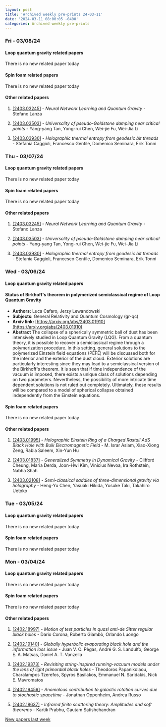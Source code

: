 ```yaml
---
layout: post
title: 'Archived weekly pre-prints 24-03-11'
date: '2024-03-11 08:00:05 -0400'
categories: Archived weekly pre-prints
---
```



### Fri - 03/08/24

#### Loop quantum gravity related papers

There is no new related paper today 

#### Spin foam related papers

There is no new related paper today 



#### Other related papers

1. [[2403.03245]](https://arxiv.org/abs/2403.03245) - *Neural Network Learning and Quantum Gravity* - Stefano Lanza

1. [[2403.03503]](https://arxiv.org/abs/2403.03503) - *Universality of pseudo-Goldstone damping near critical points* - Yang-yang Tan, Yong-rui Chen, Wei-jie Fu, Wei-Jia Li

1. [[2403.03930]](https://arxiv.org/abs/2403.03930) - *Holographic thermal entropy from geodesic bit threads* - Stefania Caggioli, Francesco Gentile, Domenico Seminara, Erik Tonni



### Thu - 03/07/24

#### Loop quantum gravity related papers

There is no new related paper today 

#### Spin foam related papers

There is no new related paper today 



#### Other related papers

1. [[2403.03245]](https://arxiv.org/abs/2403.03245) - *Neural Network Learning and Quantum Gravity* - Stefano Lanza

1. [[2403.03503]](https://arxiv.org/abs/2403.03503) - *Universality of pseudo-Goldstone damping near critical points* - Yang-yang Tan, Yong-rui Chen, Wei-jie Fu, Wei-Jia Li

1. [[2403.03930]](https://arxiv.org/abs/2403.03930) - *Holographic thermal entropy from geodesic bit threads* - Stefania Caggioli, Francesco Gentile, Domenico Seminara, Erik Tonni



### Wed - 03/06/24

#### Loop quantum gravity related papers

#### **Status of Birkhoff's theorem in polymerized semiclassical regime of Loop  Quantum Gravity**
 - **Authors:** Luca Cafaro, Jerzy Lewandowski
 - **Subjects:** General Relativity and Quantum Cosmology (gr-qc)
 - **Arxiv link:** [https://arxiv.org/abs/2403.01910](https://arxiv.org/abs/2403.01910)
 - **Abstract**
 The collapse of a spherically symmetric ball of dust has been intensively studied in Loop Quantum Gravity (LQG). From a quantum theory, it is possible to recover a semiclassical regime through a polymerization procedure. In this setting, general solutions to the polymerized Einstein field equations (PEFE) will be discussed both for the interior and the exterior of the dust cloud. Exterior solutions are particularly interesting since they may lead to a semiclassical version of the Birkhoff's theorem. It is seen that if time independence of the vacuum is imposed, there exists a unique class of solutions depending on two parameters. Nevertheless, the possibility of more intricate time dependent solutions is not ruled out completely. Ultimately, these results will be compared to a model of spherical collapse obtained independently from the Einstein equations. 

#### Spin foam related papers

There is no new related paper today 



#### Other related papers

1. [[2403.01995]](https://arxiv.org/abs/2403.01995) - *Holographic Einstein Ring of a Charged Rastall AdS Black Hole with Bulk  Electromagnetic Field* - M. Israr Aslam, Xiao-Xiong Zeng, Rabia Saleem, Xin-Yun Hu

1. [[2403.01837]](https://arxiv.org/abs/2403.01837) - *Generalized Symmetry in Dynamical Gravity* - Clifford Cheung, Maria Derda, Joon-Hwi Kim, Vinicius Nevoa, Ira Rothstein, Nabha Shah

1. [[2403.02108]](https://arxiv.org/abs/2403.02108) - *Semi-classical saddles of three-dimensional gravity via holography* - Heng-Yu Chen, Yasuaki Hikida, Yusuke Taki, Takahiro Uetoko



### Tue - 03/05/24

#### Loop quantum gravity related papers

There is no new related paper today 

#### Spin foam related papers

There is no new related paper today 

### Mon - 03/04/24

#### Loop quantum gravity related papers

There is no new related paper today 

#### Spin foam related papers

There is no new related paper today 



#### Other related papers

1. [[2402.18997]](https://arxiv.org/abs/2402.18997) - *Motion of test particles in quasi anti-de Sitter regular black holes* - Dario Corona, Roberto Giambò, Orlando Luongo

1. [[2402.19140]](https://arxiv.org/abs/2402.19140) - *Globally hyperbolic evaporating black hole and the information loss  issue* - Juan V. O. Pêgas, André G. S. Landulfo, George E. A. Matsas, Daniel A. T. Vanzella

1. [[2402.19373]](https://arxiv.org/abs/2402.19373) - *Revisiting string-inspired running-vacuum models under the lens of light  primordial black holes* - Theodoros Papanikolaou, Charalampos Tzerefos, Spyros Basilakos, Emmanuel N. Saridakis, Nick E. Mavromatos

1. [[2402.19459]](https://arxiv.org/abs/2402.19459) - *Anomalous contribution to galactic rotation curves due to stochastic  spacetime* - Jonathan Oppenheim, Andrea Russo

1. [[2402.18637]](https://arxiv.org/abs/2402.18637) - *Infrared finite scattering theory: Amplitudes and soft theorems* - Kartik Prabhu, Gautam Satishchandran






[New papers last week]({{site.url}}/archived/weekly/pre-prints/2024/03/04/archived_weekly_papers.html)